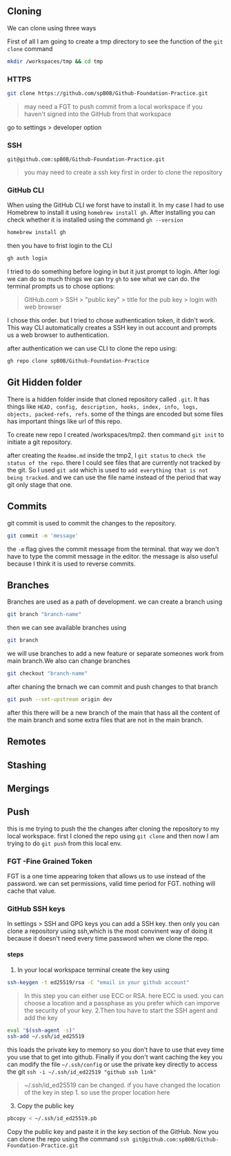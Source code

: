 ## Cloning

We can clone using three ways

First of all I am going to create a tmp directory to see the function of the ```git clone``` command

```sh
mkdir /workspaces/tmp && cd tmp
```

### HTTPS
```sh
git clone https://github.com/spB0B/Github-Foundation-Practice.git
```
>may need a FGT to push commit from a local workspace if you haven't signed into the GitHub from that workspace

go to settings > developer option

### SSH
```ssh
git@github.com:spB0B/Github-Foundation-Practice.git
```
> you may need to create a ssh key first in order to clone the repository

### GitHub CLI

When using the GitHub CLI we forst have to install it. In my case I had to use Homebrew to install it using `homebrew install gh`. After installing you can check whether it is installed using the command `gh --version`
```sh
homebrew install gh
```

then you have to frist login to the CLI
```sh
gh auth login
```
I tried to do something before loging in but it just prompt to login. After logi we can do so much things we can try `gh` to see what we can do. the terminal prompts us to chose options:
> GitHub.com > SSH > "public key" > title for the pub key > login with web browser

I chose this order. but I tried to chose authentication token, it didn't work. This way CLI automatically creates a SSH key in out account and prompts us a web browser to authentication.

after authentication we can use CLI to clone the repo using:
```sh
gh repo clone spB0B/Github-Foundation-Practice
```

## Git Hidden folder

There is a hidden folder inside that cloned repository called `.git`. It has things like `HEAD, config, description, hooks, index, info, logs, objects, packed-refs, refs`. some of the things are encoded but some files has important things like url of this repo.

To create new repo I created /workspaces/tmp2. then command `git init` to initiate a git repository.

after creating the `Readme.md` inside the tmp2, I `git status` to `check the status of the repo`. there I could see files that are currently not tracked by the git. So I used `git add` which is used to `add everything that is not being tracked`. and we can use the file name instead of the period that way git only stage that one.  

## Commits

git commit is used to commit the changes to the repository.
```sh
git commit -m 'message'
```
the `-m` flag gives the commit message from the terminal. that way we don't have to type the commit message in the editor. the message is also useful because I think it is used to reverse commits.

## Branches

Branches are used as a path of development. we can create a branch using
```sh
git branch "branch-name"
```
then we can see available branches using 
```sh
git branch
```
we will use branches to add a new feature or separate someones work from main branch.We also can change branches 
```sh
git checkout "branch-name"
```
after chaning the brnach we can commit and push changes to that branch
```sh
git push --set-upstream origin dev
```
 after this there will be a new branch of the main that hass all the content of the main branch and some extra files that are not in the main branch.
## Remotes

## Stashing

## Mergings

## Push

this is me trying to push the the changes after cloning the repository to my local workspace. first I cloned the repo using `git clone` and then now I am trying to do `git push` from this local env. 

### FGT -Fine Grained Token

FGT is a one time appearing token that allows us to use instead of the password. we can set permissions, valid time period for FGT. nothing will cache that value.

### GitHub SSH keys

In settings > SSH and GPG keys you can add a SSH key. then only you can clone a repository using ssh,which is the most convinent way of doing it because it doesn't need every time password when we clone the repo.
#### steps
1. In your local workspace terminal create the key using
```sh
ssh-keygen -t ed25519/rsa -C "email in your github account"
```
>In this step you can either use ECC or RSA. here ECC is used.
>you can choose a location and a passphase as you prefer which can imporve the security of your key.
2.Then tou have to start the SSH agent and add the key
```sh
eval "$(ssh-agent -s)"
ssh-add ~/.ssh/id_ed25519
```
this loads the private key to memory so you don't have to use that evey time you use that to get into github. Finally if you don't want caching the key you can modify the file `~/.ssh/config` or use the private key directly to access the git `ssh -i ~/.ssh/id_ed22519 "github ssh link"`

>~/.ssh/id_ed25519 can be changed. if you have changed the location of the key in step 1. so use the proper location here
3. Copy the public key
```sh
pbcopy < ~/.ssh/id_ed25519.pb
```
Copy the public key and paste it in the key section of the GitHub. Now you can clone the repo using the command `ssh git@github.com:spB0B/Github-Foundation-Practice.git`